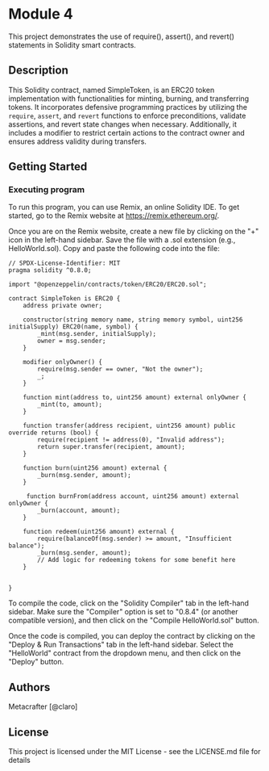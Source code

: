 # Module 4

This project demonstrates the use of require(), assert(), and revert() statements in Solidity smart contracts.

## Description

This Solidity contract, named SimpleToken, is an ERC20 token implementation with functionalities for minting, burning, and transferring tokens. It incorporates defensive programming practices by utilizing the `require`, `assert`, and `revert` functions to enforce preconditions, validate assertions, and revert state changes when necessary. Additionally, it includes a modifier to restrict certain actions to the contract owner and ensures address validity during transfers.

## Getting Started

### Executing program

To run this program, you can use Remix, an online Solidity IDE. To get started, go to the Remix website at https://remix.ethereum.org/.

Once you are on the Remix website, create a new file by clicking on the "+" icon in the left-hand sidebar. Save the file with a .sol extension (e.g., HelloWorld.sol). Copy and paste the following code into the file:

```
// SPDX-License-Identifier: MIT
pragma solidity ^0.8.0;

import "@openzeppelin/contracts/token/ERC20/ERC20.sol";

contract SimpleToken is ERC20 {
    address private owner;

    constructor(string memory name, string memory symbol, uint256 initialSupply) ERC20(name, symbol) {
        _mint(msg.sender, initialSupply);
        owner = msg.sender;
    }

    modifier onlyOwner() {
        require(msg.sender == owner, "Not the owner");
        _;
    }

    function mint(address to, uint256 amount) external onlyOwner {
        _mint(to, amount);
    }

    function transfer(address recipient, uint256 amount) public override returns (bool) {
        require(recipient != address(0), "Invalid address");
        return super.transfer(recipient, amount);
    }

    function burn(uint256 amount) external {
        _burn(msg.sender, amount);
    }

     function burnFrom(address account, uint256 amount) external onlyOwner {
        _burn(account, amount);
    }

    function redeem(uint256 amount) external {
        require(balanceOf(msg.sender) >= amount, "Insufficient balance");
        _burn(msg.sender, amount);
        // Add logic for redeeming tokens for some benefit here
    }
    

}

```

To compile the code, click on the "Solidity Compiler" tab in the left-hand sidebar. Make sure the "Compiler" option is set to "0.8.4" (or another compatible version), and then click on the "Compile HelloWorld.sol" button.

Once the code is compiled, you can deploy the contract by clicking on the "Deploy & Run Transactions" tab in the left-hand sidebar. Select the "HelloWorld" contract from the dropdown menu, and then click on the "Deploy" button.

## Authors

Metacrafter
[@claro]


## License

This project is licensed under the MIT License - see the LICENSE.md file for details
